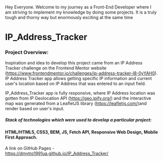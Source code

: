Hey Everyone. Welcome to my journey as a Front-End Developer where I am striving to implement my knowledge by doing some projects. It is a truly tough and thorny way but enormously exciting at the same time

# IP_Address_Tracker

### Project Overview:

Inspiration and idea to develop this project came from an IP Address Tracker challenge on the Frontend Mentor website (https://www.frontendmentor.io/challenges/ip-address-tracker-I8-0yYAH0). IP Address Tracker app allows getting specific IP information and current user's location based on IP Address that was entered to an input field.

IP_Address_Tracker app is fully responsive, where IP Address location was gotten from IP Geolocation API (https://geo.ipify.org/) and the interactive map was generated from a LeafletJS library (https://leafletjs.com/)and render based on user's input.  

##### Stack of technologies which were used to develop a particular project: 

#### HTML/HTML5, CSS3, BEM, JS, Fetch API,  Responsive Web Design, Mobile First Approach.

A link on GitHub Pages - https://dmytro1991ua.github.io/IP_Address_Tracker/
